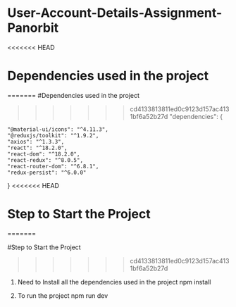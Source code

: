 # User-Account-Details-Assignment-Panorbit

<<<<<<< HEAD
# Dependencies used in the project
=======
#Dependencies used in the project

>>>>>>> cd4133813811ed0c9123d157ac4131bf6a52b27d
"dependencies": {

    "@material-ui/icons": "^4.11.3",
    "@reduxjs/toolkit": "^1.9.2",
    "axios": "^1.3.3",
    "react": "^18.2.0",
    "react-dom": "^18.2.0",
    "react-redux": "^8.0.5",
    "react-router-dom": "^6.8.1",
    "redux-persist": "^6.0.0"
}
<<<<<<< HEAD
# Step to Start the Project
=======

#Step to Start the Project
>>>>>>> cd4133813811ed0c9123d157ac4131bf6a52b27d
1. Need to Install all the dependencies used in the project
     npm install

2. To run the project
    npm run dev
